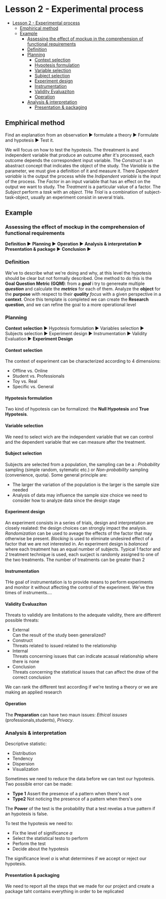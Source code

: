 # Lesson 2 - Experimental process

- [Lesson 2 - Experimental process](#lesson-2---experimental-process)
  - [Emphirical method](#emphirical-method)
  - [Example](#example)
    - [Assessing the effect of mockup in the comprehension of functional requirements](#assessing-the-effect-of-mockup-in-the-comprehension-of-functional-requirements)
    - [Definition](#definition)
    - [Planning](#planning)
      - [Context selection](#context-selection)
      - [Hypotesis formulation](#hypotesis-formulation)
      - [Variable selection](#variable-selection)
      - [Subject selection](#subject-selection)
      - [Experiment design](#experiment-design)
      - [Instrumentation](#instrumentation)
      - [Validity Evaluaziton](#validity-evaluaziton)
      - [Operation](#operation)
    - [Analysis &amp; interpretation](#analysis-amp-interpretation)
      - [Presentation &amp; packaging](#presentation-amp-packaging)

## Emphirical method

Find an explanation from an observation :arrow_forward: formulate a theory :arrow_forward: Formulate and hypotesis :arrow_forward: Test it.

We will focus on how to test the hypotesis.
The threatment is and independent variable that produce an outcume after it's processed, each outcome depends the correspondent input variable.
The *Construct* is an abastract concept that indicates the object of the study. The *Variable* is the parameter, we must give a definition of it and measure it. There *Dependent variable* is the output the process while the *Indipendent variable* is the input of the process. The *Factor* in an input variable that has an effect on the output we want to study. The *Treatment* is a particular value of a factor. The *Subject* perform a *task* with an *object*. THe *Trial* is a combination of subject-task-object, usually an experiment consist in several trials.

## Example

### Assessing the effect of mockup in the comprehension of functional requirements

**Definition** :arrow_forward: **Planning** :arrow_forward: **Operation** :arrow_forward: **Analysis & interpretation** :arrow_forward: **Presentation & package** :arrow_forward: **Conclusion** :arrow_forward:

### Definition

We've to describe what we're doing and why, at this level the hypotesis should be clear but not formally described. One method to do this is the **Goal Question Metric (GQM)**: from a ***goal*** i try to genereate multiple ***question*** and calculate the ***metrics*** for each of them.
Analyze the **object** for the **purpose** with respect to their ****quality*** focus* with a given perspective in a **context**. Once this template is completed we can create the **Research question**, and we can refine the goal to a more operational level

### Planning

**Context selection** :arrow_forward: Hypotesis formulation :arrow_forward: Variables selection :arrow_forward: Subjects selection :arrow_forward: Experiment design :arrow_forward: Instrumentation :arrow_forward: Validity Evaluation :arrow_forward: **Experiment Design**

#### Context selection

The context of experiment can be characterized according to 4 dimensions:

- Offline vs. Online
- Student vs. Professionals
- Toy vs. Real
- Specific vs. General

#### Hypotesis formulation

Two kind of hypotesis can be formalized: the **Null Hypotesis** and **True Hypotesis**.  

#### Variable selection

We need to select wich are the independent variable that we can control and the dependent variable that we can measure after the treatment.  

#### Subject selection

Subjects are selected from a population, the sampling can be a : *Probability* sampling (simple random, sytematic etc.) or *Non-probability* sampling (convenience, quota). Some general principle are:

- The larger the variation of the population is the larger is the sample size needed
- Analysis of data may influence the sample size choice we need to consider how to analyze data since the design stage

#### Experiment design

An experiment consists in a series of trials, design and interpretation are closely realated: the design choices can strongly impact the analysis.  
*Randomization* can be used to aveage the effects of the factor that may otherwise be present. *Blocking* is used to eliminate undesired effect of a factor that we are not interested in. An experiment design is *balanced* where each treatment has an equal number of subjects.
Typical 1 factor and 2 treatment technique is used, each sucject is randomly assigned to one of the two treatments. The number of treatments can be greater than 2

#### Instrumentation

THe goal of instrumentation is to provide means to perform experiments and monitor it without affecting the control of the experiment. We've thre times of instruments....

#### Validity Evaluaziton

Threats to valididy are limitations to the adequate validity, there are different possible threats:

- External  
  Can the result of the study been generalized?  
- Construct  
  Threats related to issued related to the relationship
- Internal  
  Threats concerning issues that can indicate  acasual relationship where there is none
- Conclusion  
  Threats concerning the statistical issues that can affect the draw of the correct conclusion

We can rank the different test according if we're testing a theory or we are making an applied research

#### Operation

The **Preparation** can have two maun issues: *Ethical issuses* (professionals,students), *Privacy*.

### Analysis & interpretation

Descriptive statistic:

- Distribution
- Tendency
- Dispersion
- Visualization

Sometimes we need to reduce the data before we can test our hypotesis.  
Two possible error can be made:

- **Type 1** Assert the presence of a pattern when there's not
- **Type2** Not noticing the presence of a pattern when thers's one

The  **Power** of the test is the probability that a test revelas a true pattern if an hypotesis is false.

To test the hypotesis we need to:

- Fix the level of significance $\alpha$
- Select the statistical testo to perform
- Perform the test
- Decide about the hypotesis

The significance level $\alpha$ is what determines if we accept or reject our hypotesis.

#### Presentation & packaging

We need to report all the steps that we made for our project and create a package taht contains everything in order to be replicated
